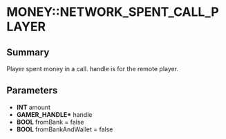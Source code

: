 # MONEY::NETWORK_SPENT_CALL_PLAYER

## Summary
Player spent money in a call. handle is for the remote player.

## Parameters
* **INT** amount
* **GAMER_HANDLE\*** handle
* **BOOL** fromBank = false
* **BOOL** fromBankAndWallet = false